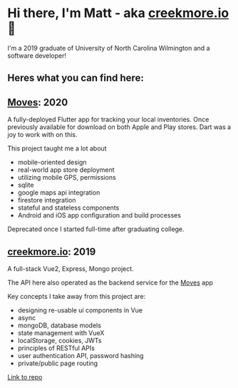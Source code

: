 # Hi there, I'm Matt - aka [creekmore.io](https://creekmore.io) 👋

I'm a 2019 graduate of University of North Carolina Wilmington and a software developer!

## Heres what you can find here:

## [Moves](https://creekmore.io/#/moves): 2020

A fully-deployed Flutter app for tracking your local inventories.
Once previously available for download on both Apple and Play stores. Dart was a joy to work with on this.

This project taught me a lot about

- mobile-oriented design
- real-world app store deployment
- utilizing mobile GPS, permissions
- sqlite
- google maps api integration
- firestore integration
- stateful and stateless components
- Android and iOS app configuration and build processes

Deprecated once I started full-time after graduating college.

## [creekmore.io](https://creekmore.io/#/): 2019

A full-stack Vue2, Express, Mongo project.

The API here also operated as the backend service for the [Moves](https://creekmore.io/#/moves) app

Key concepts I take away from this project are:

- designing re-usable ui components in Vue
- async
- mongoDB, database models
- state management with VueX
- localStorage, cookies, JWTs
- principles of RESTful APIs
- user authentication API, password hashing
- private/public page routing

[Link to repo](https://github.com/mcreekmore/app)
